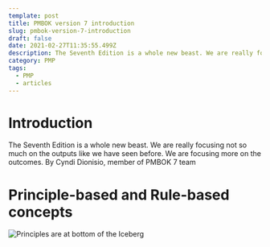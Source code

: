 ```yaml
---
template: post
title: PMBOK version 7 introduction
slug: pmbok-version-7-introduction
draft: false
date: 2021-02-27T11:35:55.499Z
description: The Seventh Edition is a whole new beast. We are really focusing not so much on the outputs like we have seen before. We are focusing more on the outcomes. By Cyndi Dionisio, member of PMBOK 7 team
category: PMP
tags:
  - PMP
  - articles
---
```

# Introduction

The Seventh Edition is a whole new beast. We are really focusing not so much on the outputs like we have seen before. We are focusing more on the outcomes. By Cyndi Dionisio, member of PMBOK 7 team

# Principle-based and Rule-based concepts

![Principles are at bottom of the Iceberg](/media/principles.png "Principles are at bottom of the Iceberg")

